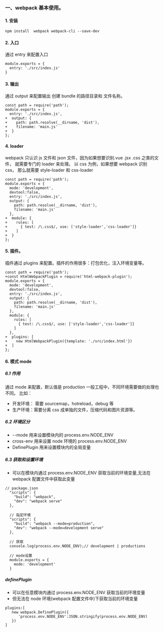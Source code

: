 <!--
 * @Author: Heyafeng
 * @Date: 2022-08-14 18:30:17
 * @LastEditors: Heyafeng
 * @LastEditTime: 2022-08-14 19:33:43
 * @Description: webpack 的基本使用
-->

### 一、webpack 基本使用。

#### 1. 安装

```
npm install  webpack webpack-cli --save-dev
```

#### 2. 入口

通过 entry 来配置入口

```
module.exports = {
  entry: './src/index.js'
}
```

#### 3. 输出

通过 output 来配置输出 创建 bundle 的路径目录和 文件名称。

```
const path = require('path');
module.exports = {
  entry: './src/index.js',
+  output: {
+    path: path.resolve(__dirname, 'dist'),
+    filename: 'main.js'
+  }
};
```

#### 4. loader

webpack 只认识 js 文件和 json 文件，因为如果想要识别.vue .jsx .css 之类的文件， 就需要专门的 loader 来处理。
以 css 为例，如果想要 webpack 识别 css， 那么就需要 style-loader 和 css-loader

```
const path = require('path');
module.exports = {
  mode: 'development',
  devtool:false,
  entry: './src/index.js',
  output: {
    path: path.resolve(__dirname, 'dist'),
    filename: 'main.js'
  },
+  module: {
+    rules: [
+      { test: /\.css$/, use: ['style-loader','css-loader']}
+    ]
+  }
};

```

#### 5. 插件。

插件通过 plugins 来配置。插件的作用很多：打包优化，注入环境变量等。

```
const path = require('path');
+const HtmlWebpackPlugin = require('html-webpack-plugin');
module.exports = {
  mode: 'development',
  devtool:false,
  entry: './src/index.js',
  output: {
    path: path.resolve(__dirname, 'dist'),
    filename: 'main.js'
  },
  module: {
    rules: [
      { test: /\.css$/, use: ['style-loader','css-loader']}
    ]
  },
+  plugins: [
+    new HtmlWebpackPlugin({template: './src/index.html'})
+  ]
};
```

#### 6. 模式 mode

##### 6.1 作用

通过 mode 来配置，默认值是 production
一般工程中，不同环境需要做的处理也不同。
比如：

- 开发环境： 需要 sourcemap，hotreload，debug 等
- 生产环境：需要分离 css 成单独的文件，压缩代码和图片资源等。

##### 6.2 环境区分

- --mode 用来设置模块内的 process.env.NODE_ENV
- cross-env 用来设置 node 环境的 process.env.NODE_ENV
- DefinePlugin 用来设置模块内的全局变量

##### 6.3 获取和设置环境

- 可以在模块内通过 process.env.NODE_ENV 获取当前的环境变量,无法在 webpack 配置文件中获取此变量

```
// package.json
  "scripts": {
    "build": "webpack",
    "dev": "webpack serve"
  },

  // 指定环境
  "scripts": {
    "build": "webpack --mode=production",
    "dev": "webpack --mode=development serve"
  },

  // 获取
  console.log(process.env.NODE_ENV);// development | productions

  // mode设置
  module.exports = {
    mode: 'development'
  }
```

##### definePlugin

- 可以在任意模块内通过 process.env.NODE_ENV 获取当前的环境变量
- 但无法在 node 环境(webpack 配置文件中)下获取当前的环境变量

```
plugins:[
   new webpack.DefinePlugin({
      'process.env.NODE_ENV':JSON.stringify(process.env.NODE_ENV)
   })
]
```
